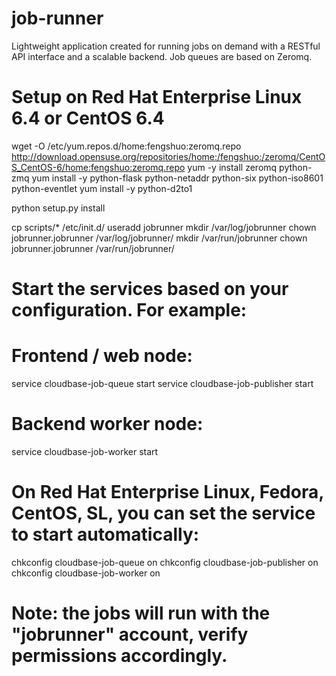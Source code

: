 job-runner
==========

Lightweight application created for running jobs on demand with a RESTful API interface and a scalable backend. Job queues are based on Zeromq.

Setup on Red Hat Enterprise Linux 6.4 or CentOS 6.4
===================================================

wget -O /etc/yum.repos.d/home:fengshuo:zeromq.repo http://download.opensuse.org/repositories/home:/fengshuo:/zeromq/CentOS_CentOS-6/home:fengshuo:zeromq.repo
yum -y install zeromq python-zmq
yum install -y python-flask python-netaddr python-six python-iso8601 python-eventlet
yum install -y python-d2to1

python setup.py install

cp scripts/* /etc/init.d/
useradd jobrunner
mkdir /var/log/jobrunner
chown jobrunner.jobrunner /var/log/jobrunner/ 
mkdir /var/run/jobrunner
chown jobrunner.jobrunner /var/run/jobrunner/ 

# Start the services based on your configuration. For example:

# Frontend / web node:
service cloudbase-job-queue start
service cloudbase-job-publisher start

# Backend worker node:
service cloudbase-job-worker start

# On Red Hat Enterprise Linux, Fedora, CentOS, SL, you can set the service to start automatically:

chkconfig cloudbase-job-queue on
chkconfig cloudbase-job-publisher on
chkconfig cloudbase-job-worker on

# Note: the jobs will run with the "jobrunner" account, verify permissions accordingly.

